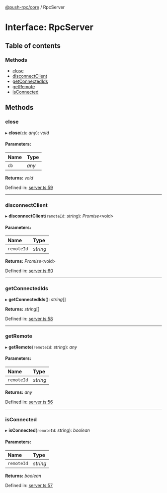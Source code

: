 [@push-rpc/core](../README.md) / RpcServer

# Interface: RpcServer

## Table of contents

### Methods

- [close](rpcserver.md#close)
- [disconnectClient](rpcserver.md#disconnectclient)
- [getConnectedIds](rpcserver.md#getconnectedids)
- [getRemote](rpcserver.md#getremote)
- [isConnected](rpcserver.md#isconnected)

## Methods

### close

▸ **close**(`cb`: *any*): *void*

#### Parameters:

| Name | Type |
| :------ | :------ |
| `cb` | *any* |

**Returns:** *void*

Defined in: [server.ts:59](https://github.com/vasyas/typescript-rpc/blob/567818c/packages/core/src/server.ts#L59)

___

### disconnectClient

▸ **disconnectClient**(`remoteId`: *string*): *Promise*<void\>

#### Parameters:

| Name | Type |
| :------ | :------ |
| `remoteId` | *string* |

**Returns:** *Promise*<void\>

Defined in: [server.ts:60](https://github.com/vasyas/typescript-rpc/blob/567818c/packages/core/src/server.ts#L60)

___

### getConnectedIds

▸ **getConnectedIds**(): *string*[]

**Returns:** *string*[]

Defined in: [server.ts:58](https://github.com/vasyas/typescript-rpc/blob/567818c/packages/core/src/server.ts#L58)

___

### getRemote

▸ **getRemote**(`remoteId`: *string*): *any*

#### Parameters:

| Name | Type |
| :------ | :------ |
| `remoteId` | *string* |

**Returns:** *any*

Defined in: [server.ts:56](https://github.com/vasyas/typescript-rpc/blob/567818c/packages/core/src/server.ts#L56)

___

### isConnected

▸ **isConnected**(`remoteId`: *string*): *boolean*

#### Parameters:

| Name | Type |
| :------ | :------ |
| `remoteId` | *string* |

**Returns:** *boolean*

Defined in: [server.ts:57](https://github.com/vasyas/typescript-rpc/blob/567818c/packages/core/src/server.ts#L57)
